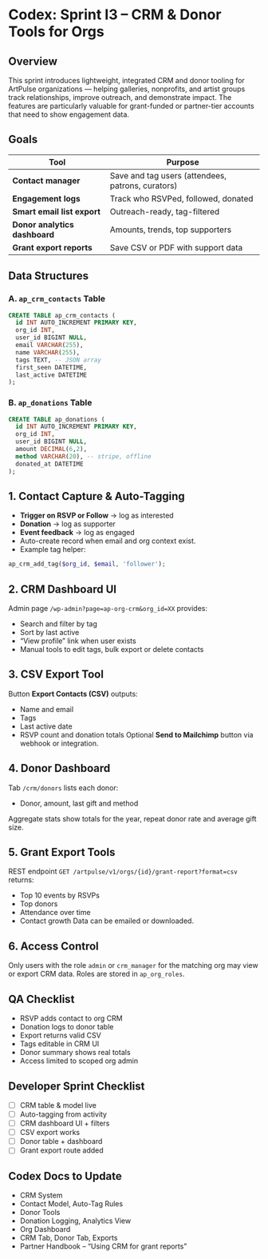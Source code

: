 # Codex: Sprint I3 – CRM & Donor Tools for Orgs

## Overview
This sprint introduces lightweight, integrated CRM and donor tooling for ArtPulse organizations — helping galleries, nonprofits, and artist groups track relationships, improve outreach, and demonstrate impact. The features are particularly valuable for grant-funded or partner-tier accounts that need to show engagement data.

## Goals
| Tool | Purpose |
|------|---------|
| **Contact manager** | Save and tag users (attendees, patrons, curators) |
| **Engagement logs** | Track who RSVPed, followed, donated |
| **Smart email list export** | Outreach-ready, tag-filtered |
| **Donor analytics dashboard** | Amounts, trends, top supporters |
| **Grant export reports** | Save CSV or PDF with support data |

## Data Structures
### A. `ap_crm_contacts` Table
```sql
CREATE TABLE ap_crm_contacts (
  id INT AUTO_INCREMENT PRIMARY KEY,
  org_id INT,
  user_id BIGINT NULL,
  email VARCHAR(255),
  name VARCHAR(255),
  tags TEXT, -- JSON array
  first_seen DATETIME,
  last_active DATETIME
);
```

### B. `ap_donations` Table
```sql
CREATE TABLE ap_donations (
  id INT AUTO_INCREMENT PRIMARY KEY,
  org_id INT,
  user_id BIGINT NULL,
  amount DECIMAL(6,2),
  method VARCHAR(20), -- stripe, offline
  donated_at DATETIME
);
```

## 1. Contact Capture & Auto-Tagging
- **Trigger on RSVP or Follow** → log as interested
- **Donation** → log as supporter
- **Event feedback** → log as engaged
- Auto-create record when email and org context exist.
- Example tag helper:
```php
ap_crm_add_tag($org_id, $email, 'follower');
```

## 2. CRM Dashboard UI
Admin page `/wp-admin?page=ap-org-crm&org_id=XX` provides:
- Search and filter by tag
- Sort by last active
- “View profile” link when user exists
- Manual tools to edit tags, bulk export or delete contacts

## 3. CSV Export Tool
Button **Export Contacts (CSV)** outputs:
- Name and email
- Tags
- Last active date
- RSVP count and donation totals
Optional **Send to Mailchimp** button via webhook or integration.

## 4. Donor Dashboard
Tab `/crm/donors` lists each donor:
- Donor, amount, last gift and method

Aggregate stats show totals for the year, repeat donor rate and average gift size.

## 5. Grant Export Tools
REST endpoint `GET /artpulse/v1/orgs/{id}/grant-report?format=csv` returns:
- Top 10 events by RSVPs
- Top donors
- Attendance over time
- Contact growth
Data can be emailed or downloaded.

## 6. Access Control
Only users with the role `admin` or `crm_manager` for the matching org may view or export CRM data. Roles are stored in `ap_org_roles`.

## QA Checklist
- RSVP adds contact to org CRM
- Donation logs to donor table
- Export returns valid CSV
- Tags editable in CRM UI
- Donor summary shows real totals
- Access limited to scoped org admin

## Developer Sprint Checklist
- [ ] CRM table & model live
- [ ] Auto-tagging from activity
- [ ] CRM dashboard UI + filters
- [ ] CSV export works
- [ ] Donor table + dashboard
- [ ] Grant export route added

## Codex Docs to Update
- CRM System
- Contact Model, Auto-Tag Rules
- Donor Tools
- Donation Logging, Analytics View
- Org Dashboard
- CRM Tab, Donor Tab, Exports
- Partner Handbook – “Using CRM for grant reports”
